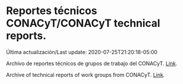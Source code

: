 # Reportes técnicos CONACyT/CONACyT technical reports.

Última actualización/Last update: 2020-07-25T21:20:18-05:00

Archivo de reportes técnicos de grupos de trabajo del CONACyT. [Link](https://coronavirus.conacyt.mx/productos/index.html).

Archive of technical reports of work groups from CONACyT. [Link](https://coronavirus.conacyt.mx/productos/index.html).
